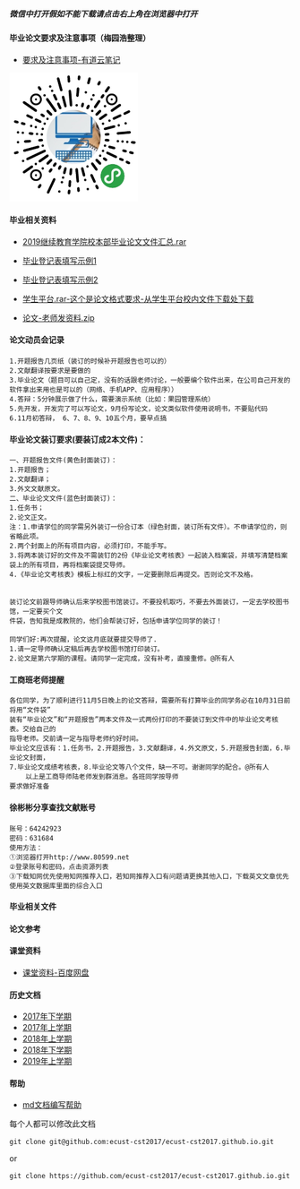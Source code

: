 ##### 微信中打开假如不能下载请点击右上角在浏览器中打开

#### 毕业论文要求及注意事项（梅园浩整理）
- [要求及注意事项-有道云笔记](https://note.youdao.com/ynoteshare1/index.html?id=099ea4fc2367d8482afe19fda4912429&type=note)

<img src="2019-second-half/code.jpeg" width="230px" />

#### 毕业相关资料
- [2019继续教育学院校本部毕业论文文件汇总.rar](http://openpublic.oss-cn-shanghai.aliyuncs.com/2019-second-half/2019%E7%BB%A7%E7%BB%AD%E6%95%99%E8%82%B2%E5%AD%A6%E9%99%A2%E6%A0%A1%E6%9C%AC%E9%83%A8%20%E6%AF%95%E4%B8%9A%E8%AE%BA%E6%96%87%E6%96%87%E4%BB%B6%E6%B1%87%E6%80%BB.rar)
- [毕业登记表填写示例1](2019-first-half/毕业登记表示例1.jpeg)
- [毕业登记表填写示例2](2019-first-half/毕业登记表示例2.jpeg)

- [学生平台.rar-这个是论文格式要求-从学生平台校内文件下载处下载](http://openpublic.oss-cn-shanghai.aliyuncs.com/2019-second-half/%E5%AD%A6%E7%94%9F%E5%B9%B3%E5%8F%B0.rar)
- [论文-老师发资料.zip](http://openpublic.oss-cn-shanghai.aliyuncs.com/2019-second-half/%E8%AE%BA%E6%96%87-%E8%80%81%E5%B8%88%E5%8F%91%E8%B5%84%E6%96%99.zip)

#### 论文动员会记录
```
1.开题报告几页纸（装订的时候补开题报告也可以的）
2.文献翻译按要求是要做的
3.毕业论文（题目可以自己定，没有的话跟老师讨论，一般要编个软件出来，在公司自己开发的软件拿出来用也是可以的（网络、手机APP、应用程序））
4.答辩：5分钟展示做了什么，需要演示系统（比如：果园管理系统）
5.先开发，开发完了可以写论文，9月份写论文，论文类似软件使用说明书，不要贴代码
6.11月初答辩， 6、7、8、9、10五个月，要早点搞
```

#### 毕业论文装订要求(要装订成2本文件)：
```
一、开题报告文件(黄色封面装订)：
1.开题报告；
2.文献翻译；
3.外文文献原文。
二、毕业论文文件(蓝色封面装订)：
1.任务书；
2.论文正文。
注：1.申请学位的同学需另外装订一份合订本（绿色封面，装订所有文件）。不申请学位的，则省略此项。
2.两个封面上的所有项目内容，必须打印，不能手写。
3.将两本装订好的文件及不需装钉的2份《毕业论文考核表》一起装入档案袋，并填写清楚档案袋上的所有项目，再将档案袋提交导师。
4.《毕业论文考核表》模板上标红的文字，一定要删除后再提交。否则论文不及格。


装订论文前跟导师确认后来学校图书馆装订。不要投机取巧，不要去外面装订，一定去学校图书馆，一定要买个文
件袋，告知我是成教院的，他们会帮装订好，包括申请学位同学的装订！

同学们好:再次提醒，论文这月底就要提交导师了.
1.请一定导师确认定稿后再去学校图书馆打印装订。
2.论文是第六学期的课程。请同学一定完成，没有补考，直接重修。@所有人
```

#### 工商班老师提醒
```
各位同学，为了顺利进行11月5日晚上的论文答辩，需要所有打算毕业的同学务必在10月31日前将用“文件袋”
装有“毕业论文”和“开题报告”两本文件及一式两份打印的不要装订到文件中的毕业论文考核表。交给自己的
指导老师。交前请一定与指导老师约好时间。
毕业论文应该有：1.任务书，2.开题报告，3.文献翻译，4.外文原文，5.开题报告封面，6.毕业论文封面，
7.毕业论文成绩考核表，8.毕业论文等八个文件，缺一不可。谢谢同学的配合。@所有人
    以上是工商导师陆老师发到群消息。各班同学按导师
要求做好准备
```

#### 徐彬彬分享查找文献账号
```
账号：64242923
密码：631684
使用方法：
①浏览器打开http://www.80599.net
②登录账号和密码，点击资源列表
③下载知网优先使用知网推荐入口，若知网推荐入口有问题请更换其他入口，下载英文文章优先使用英文数据库里面的综合入口
```

#### 毕业相关文件
<!--[3_继教毕业设计分配表-2019.xls](http://openpublic.oss-cn-shanghai.aliyuncs.com/2019-second-half/3_%E7%BB%A7%E6%95%99%E6%AF%95%E4%B8%9A%E8%AE%BE%E8%AE%A1%E5%88%86%E9%85%8D%E8%A1%A8-2019.xls)-->


#### 论文参考
<!--[梅园浩毕业论文](http://openpublic.oss-cn-shanghai.aliyuncs.com/2019-second-half/%E6%A2%85%E5%9B%AD%E6%B5%A9-%E6%AF%95%E4%B8%9A%E8%AE%BA%E6%96%87.docx)-->

#### 课堂资料
- [课堂资料-百度网盘](https://pan.baidu.com/s/1b5cj6Y#list/path=%2F)

#### 历史文档
- [2017年下学期](2017-second-half.md)
- [2017年上学期](2017-first-half.md)
- [2018年上学期](2018-first-half.md)
- [2018年下学期](2018-second-half.md)
- [2019年上学期](2019-first-half.md)

#### 帮助
- [md文档编写帮助](github-pages-help.md)

每个人都可以修改此文档
```
git clone git@github.com:ecust-cst2017/ecust-cst2017.github.io.git
```
or
```angular2html
git clone https://github.com/ecust-cst2017/ecust-cst2017.github.io.git
```

